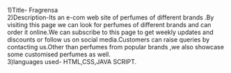 1)Title- Fragrensa<br>
2)Description-Its an e-com web site of perfumes of different brands .By visiting this page we can look for perfumes of different brands and can order it online.We can subscribe to this page to  get weekly updates and discounts or follow us on social media.Customers can raise queries by contacting us.Other than perfumes from popular brands ,we also showcase some customised perfumes as well. <br>
3)languages used-  HTML,CSS,JAVA SCRIPT.
